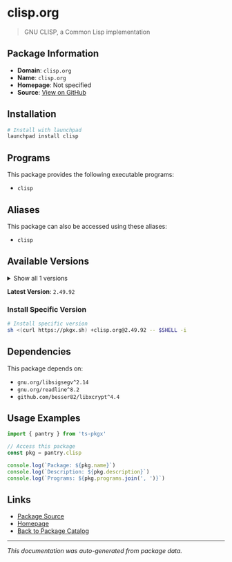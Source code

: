 # clisp.org

> GNU CLISP, a Common Lisp implementation

## Package Information

- **Domain**: `clisp.org`
- **Name**: `clisp.org`
- **Homepage**: Not specified
- **Source**: [View on GitHub](https://github.com/pkgxdev/pantry/tree/main/projects/clisp.org/package.yml)

## Installation

```bash
# Install with launchpad
launchpad install clisp
```

## Programs

This package provides the following executable programs:

- `clisp`

## Aliases

This package can also be accessed using these aliases:

- `clisp`

## Available Versions

<details>
<summary>Show all 1 versions</summary>

- `2.49.92`

</details>

**Latest Version**: `2.49.92`

### Install Specific Version

```bash
# Install specific version
sh <(curl https://pkgx.sh) +clisp.org@2.49.92 -- $SHELL -i
```

## Dependencies

This package depends on:

- `gnu.org/libsigsegv^2.14`
- `gnu.org/readline^8.2`
- `github.com/besser82/libxcrypt^4.4`

## Usage Examples

```typescript
import { pantry } from 'ts-pkgx'

// Access this package
const pkg = pantry.clisp

console.log(`Package: ${pkg.name}`)
console.log(`Description: ${pkg.description}`)
console.log(`Programs: ${pkg.programs.join(', ')}`)
```

## Links

- [Package Source](https://github.com/pkgxdev/pantry/tree/main/projects/clisp.org/package.yml)
- [Homepage](#)
- [Back to Package Catalog](../package-catalog.md)

---

*This documentation was auto-generated from package data.*
